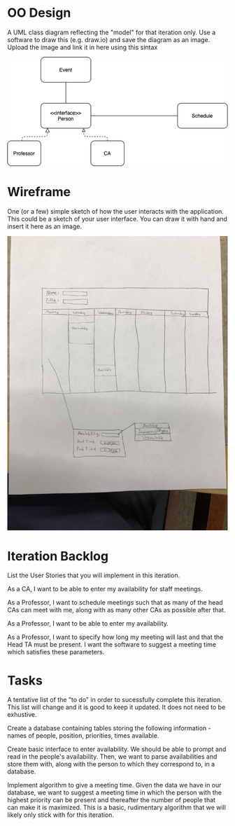 # OO Design
A UML class diagram reflecting the "model" for that iteration only.
Use a software to draw this (e.g. draw.io) and save the diagram as an image. 
Upload the image and link it in here using this sintax

![](/docs/image.png)

# Wireframe
One (or a few) simple sketch of how the user interacts with the application. 
This could be a sketch of your user interface. 
You can draw it with hand and insert it here as an image.

<img src="/docs/wireframe.png" />


# Iteration Backlog
List the User Stories that you will implement in this iteration.

As a CA, I want to be able to enter my availability for staff meetings.

As a Professor, I want to schedule meetings such that as many of the head CAs can meet with me, along with as many other CAs as possible after that.

As a Professor, I want to be able to enter my availability.

As a Professor, I want to specify how long my meeting will last and that the Head TA must be present. I want the software to suggest a meeting time which satisfies these parameters.

# Tasks
A tentative list of the "to do" in order to sucessfully complete this iteration. 
This list will change and it is good to keep it updated. 
It does not need to be exhustive.

Create a database containing tables storing the following information - names of people, position, priorities, times available.

Create basic interface to enter availability. We should be able to prompt and read in the people's availability. Then, we want to parse availabilities and store them with, along with the person to which they correspond to, in a database.

Implement algorithm to give a meeting time. Given the data we have in our database, we want to suggest a meeting time in which the person with the highest priority can be present and thereafter the number of people that can make it is maximized. This is a basic, rudimentary algorithm that we will likely only stick with for this iteration. 

